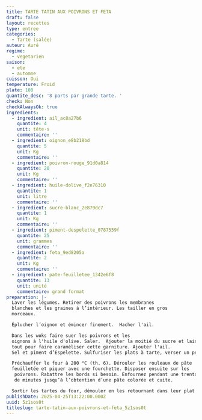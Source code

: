 ```yaml
---
title: TARTE TATIN AUX POIVRONS ET FETA
draft: false
layout: recettes
type: entree
categories:
  - Tarte (salée)
auteur: Auré
regime:
  - vegetarien
saison:
  - ete
  - automne
cuisson: Oui
temperature: Froid
plate: 100
quantite_desc: '8 parts par grande tarte. '
check: Non
checkAlwaysOk: true
ingredients:
  - ingredient: ail_ac8a27b6
    quantite: 4
    unit: tête·s
    commentaire: ''
  - ingredient: oignon_e8b218bd
    quantite: 5
    unit: Kg
    commentaire: ''
  - ingredient: poivron-rouge_91d0a814
    quantite: 20
    unit: Kg
    commentaire: ''
  - ingredient: huile-dolive_f2e76310
    quantite: 1
    unit: litre
    commentaire: ''
  - ingredient: sucre-blanc_2e879dc7
    quantite: 1
    unit: Kg
    commentaire: ''
  - ingredient: piment-despelette_0787559f
    quantite: 25
    unit: grammes
    commentaire: ''
  - ingredient: feta_9ed8205a
    quantite: 2
    unit: Kg
    commentaire: ''
  - ingredient: pate-feuilletee_1342e6f8
    quantite: 13
    unit: unité
    commentaire: grand format
preparation: |-
  Laver les légumes. Retirer des poivrons les membranes 
  blanches et les graines à l’intérieur. Les tailler en gros 
  morceaux.

  Éplucher l’oignon et émincer finement.  Hacher l'ail.

  Dans les woks faire suer les poivrons et les 
  oignons à l'huile d'olive. Saler.  Ajouter la moitié du sucre et laisser cuire le 
  tout pour faire caraméliser cette garniture. Ajouter l'ail.
  Sel et piment d’Espelette. Sulfuriser les plats à tarte, verser un peu de sucre au fond et disposer les légumes. 

  Préchauffer le four à 200 °C (th. 6). Dérouler les rouleaux de pâte 
  feuilletée et piquer avec une fourchette. Disposer ensuite sur les
   poivrons. Rabattre les bords si besoin. Enfournez pendant une trentaine
   de minutes jusqu’à l’obtention d’une pâte colorée et cuite. 

  Sortir les tartes du four, démouler en les retournant dans leur plat de service et parsemer de feta émiettée.  Un délice.
publishDate: 2025-04-25T13:22:00.000Z
uuid: 5z1sos0t
titleslug: tarte-tatin-aux-poivrons-et-feta_5z1sos0t
---
```

